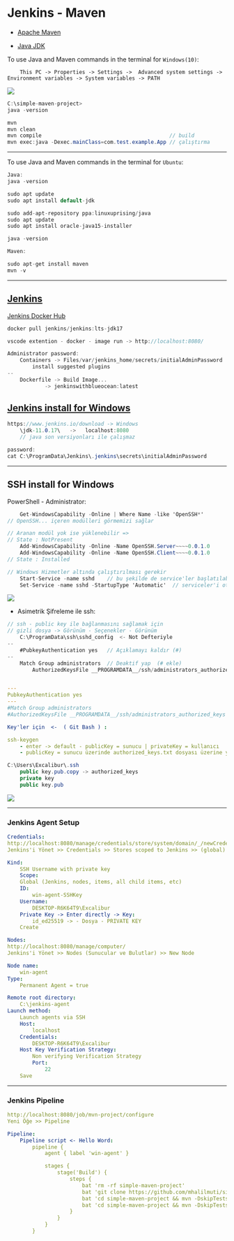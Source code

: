 # Jenkins - Maven

- [Apache Maven](https://maven.apache.org/)

- [Java JDK](https://www.oracle.com/java/technologies/downloads/)

To use Java and Maven commands in the terminal for `Windows(10)`:

```
    This PC -> Properties -> Settings ->  Advanced system settings -> Environment variables -> System variables -> PATH
```

![](/pictures/EnvironmentVariables.PNG)

```cs
C:\simple-maven-project>
java -version

mvn
mvn clean
mvn compile	                                        // build
mvn exec:java -Dexec.mainClass=com.test.example.App	// çalıştırma
```

---

To use Java and Maven commands in the terminal for `Ubuntu`:

```cs
Java:
java -version

sudo apt update
sudo apt install default-jdk

sudo add-apt-repository ppa:linuxuprising/java
sudo apt update
sudo apt install oracle-java15-installer

java -version
```

```cs
Maven:

sudo apt-get install maven
mvn -v
```

---

## [Jenkins](https://www.jenkins.io/)

[Jenkins Docker Hub](https://hub.docker.com/r/jenkins/jenkins)

```cs
docker pull jenkins/jenkins:lts-jdk17
```

```cs
vscode extention - docker - image run -> http://localhost:8080/

Administrator password:
	Containers -> Files/var/jenkins_home/secrets/initialAdminPassword
		install suggested plugins
--
	Dockerfile -> Build Image...
		 	-> jenkinswithblueocean:latest
```

## [Jenkins install for Windows](https://www.jenkins.io/download)

```cs
https://www.jenkins.io/download -> Windows
	\jdk-11.0.17\	->   localhost:8080
    // java son versiyonları ile çalışmaz

password:
cat C:\ProgramData\Jenkins\.jenkins\secrets\initialAdminPassword
```

---

## SSH install for Windows

PowerShell - Administrator:

```cs
    Get-WindowsCapability -Online | Where Name -like 'OpenSSH*'
// OpenSSH... içeren modülleri görmemizi sağlar

// Aranan modül yok ise yüklenebilir =>
// State : NotPresent
    Add-WindowsCapability -Online -Name OpenSSH.Server~~~~0.0.1.0
    Add-WindowsCapability -Online -Name OpenSSH.Client~~~~0.0.1.0
// State : Installed

// Windows Hizmetler altında çalıştırılması gerekir
	Start-Service -name sshd	// bu şekilde de service'ler başlatılabilir
	Set-Service -name sshd -StartupType 'Automatic'	 // serviceler'i otomatik başlatır
```

![](/pictures/OpenSSH.PNG)

- Asimetrik Şifreleme ile ssh:

```cs
// ssh - public key ile bağlanmasını sağlamak için
// gizli dosya -> Görünüm - Seçenekler - Görünüm
	C:\ProgramData\ssh\sshd_config	<- Not Defteriyle
--
	#PubkeyAuthentication yes 	// Açıklamayı kaldır (#)
--
	Match Group administrators	// Deaktif yap	(# ekle)
		AuthorizedKeysFile __PROGRAMDATA__/ssh/administrators_authorized_keys
```

```yml

---
PubkeyAuthentication yes
---
#Match Group administrators
#AuthorizedKeysFile __PROGRAMDATA__/ssh/administrators_authorized_keys
```

```yml
Key'ler için  <-  ( Git Bash ) :

ssh-keygen
	- enter -> default - publicKey = sunucu | privateKey = kullanıcı
	- publicKey = sunucu üzerinde authorized_keys.txt dosyası üzerine yazar
```

```cs
C:\Users\Excalibur\.ssh
	public key.pub.copy -> authorized_keys
	private key
	public key.pub
```

![](/pictures/authorized_keys.PNG)

---

### Jenkins Agent Setup

```yml
Credentials:
http://localhost:8080/manage/credentials/store/system/domain/_/newCredentials
Jenkins'i Yönet >> Credentials >> Stores scoped to Jenkins >> (global) >> Add Credentials

Kind:
	SSH Username with private key
	Scope:
	Global (Jenkins, nodes, items, all child items, etc)
	ID:
		win-agent-SSHKey
	Username:
		DESKTOP-R6K64T9\Excalibur
	Private Key -> Enter directly -> Key:
		id_ed25519 -> - Dosya - PRIVATE KEY
	Create
```

```yml
Nodes:
http://localhost:8080/manage/computer/
Jenkins'i Yönet >> Nodes (Sunucular ve Bulutlar) >> New Node

Node name:
	win-agent
Type:
	Permanent Agent = true

Remote root directory:
	C:\jenkins-agent
Launch method:
	Launch agents via SSH
	Host:
		localhost
	Credentials:
		DESKTOP-R6K64T9\Excalibur
	Host Key Verification Strategy:
		Non verifying Verification Strategy
		Port:
			22
	Save
```

---

### Jenkins Pipeline

```yml
http://localhost:8080/job/mvn-project/configure
Yeni Öğe >> Pipeline

Pipeline:
	Pipeline script <- Hello Word:
		pipeline {
			agent { label 'win-agent' }

			stages {
				stage('Build') {
					steps {
						bat 'rm -rf simple-maven-project'
						bat 'git clone https://github.com/mhalilmuti/simple-maven-project'
						bat 'cd simple-maven-project && mvn -DskipTests clean'
						bat 'cd simple-maven-project && mvn -DskipTests compile'
					}
				}
			}
		}
```
